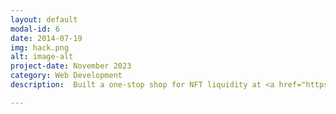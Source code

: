 ```yaml
---
layout: default
modal-id: 6
date: 2014-07-19
img: hack.png
alt: image-alt
project-date: November 2023
category: Web Development
description:  Built a one-stop shop for NFT liquidity at <a href="https://sf.ethglobal.com"> ETH San Francisco </a>.          <a href= "https://ethglobal.com/showcase/tapp-finance-sw413">Submission</a> | <a href="https://github.com/tap-finance">Github</a>

---
```

